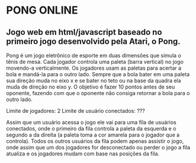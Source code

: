 # PONG ONLINE
## Jogo web em html/javascript baseado no primeiro jogo desenvolvido pela Atari, o Pong. 

  Pong é um jogo eletrônico de esporte em duas dimensões que simula o tênis de mesa. Cada jogador controla uma paleta (barra vertical) no jogo movendo-a verticalmente. Os jogadores usam as paletas para acertar a bola e mandá-la para o outro lado. Sempre que a bola bater em uma paleta sua direção muda no eixo x e se bater no teto ou na base da quadra ela muda de direção no eixo y. O objetivo é fazer 10 pontos antes de seu oponente, fazendo com que o oponente não consiga retornar a bola para o outro lado.

Limite de jogadores: 2
Limite de usuário conectados: ???

  Assim que um usuário acessa o jogo ele vai para uma fila de usuários conectados, onde o primeiro da fila controla a paleta da esquerda e o segundo a da direita (a paleta toma a cor amarela para o jogador que a controla). Todos os outros usuários da fila podem apenas assistir o jogo, onde assim que um dos jogadores for desconectado ou perder o jogo a fila atualiza e os jogadores mudam com base nas posições da fila.
